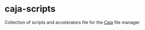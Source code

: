 # caja-scripts
Collection of scripts and accelerators file for the [Caja](https://github.com/mate-desktop/caja) file manager
